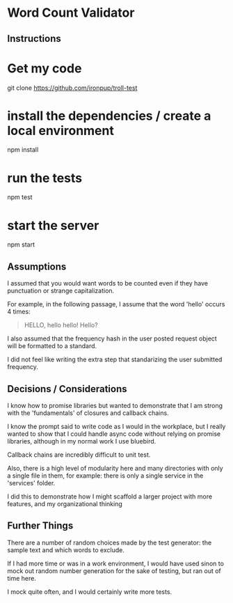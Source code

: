 # Word Count Validator

## Instructions
  # Get my code
  git clone https://github.com/ironpup/troll-test
  # install the dependencies / create a local environment
  npm install
  # run the tests
  npm test
  # start the server
  npm start

## Assumptions

I assumed that you would want words to be counted even if they have punctuation or strange capitalization.  

For example, in the following passage, I assume that the word 'hello' occurs 4 times:
> HELLO, hello hello! Hello?

I also assumed that the frequency hash in the user posted request object will be formatted to a standard.  

I did not feel like writing the extra step that standarizing the user submitted frequency.

## Decisions / Considerations

I know how to promise libraries but wanted to demonstrate that I am strong with the 'fundamentals' of closures and callback chains.

I know the prompt said to write code as I would in the workplace, but I really wanted to show that I could handle async code without relying on promise libraries, although in my normal work I use bluebird.

Callback chains are incredibly difficult to unit test.

Also, there is a high level of modularity here and many directories with only a single file in them, for example: there is only a single service in the 'services' folder.

I did this to demonstrate how I might scaffold a larger project with more features, and my organizational thinking

## Further Things

There are a number of random choices made by the test generator: the sample text
and which words to exclude.

If I had more time or was in a work environment, I would have used sinon to mock out
random number generation for the sake of testing, but ran out of time here.

I mock quite often, and I would certainly write more tests.
